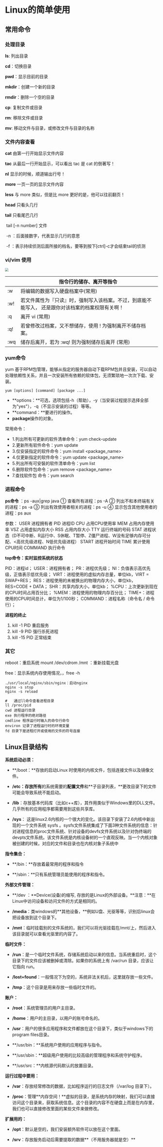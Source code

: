 # Linux的简单使用

## 常用命令

### 处理目录

**ls**: 列出目录

**cd**：切换目录

**pwd**：显示目前的目录

**mkdir**：创建一个新的目录

**rmdir**：删除一个空的目录

**cp**: 复制文件或目录

**rm**: 移除文件或目录

**mv**: 移动文件与目录，或修改文件与目录的名称

### 文件内容查看

**cat** 由第一行开始显示文件内容

**tac** 从最后一行开始显示，可以看出 tac 是 cat 的倒著写！

**nl**  显示的时候，顺道输出行号！

**more** 一页一页的显示文件内容

**less** 与 more 类似，但是比 more 更好的是，他可以往前翻页！

**head** 只看头几行

**tail** 只看尾巴几行

​	tail [-n number] 文件 

​	-n ：后面接数字，代表显示几行的意思

​	-f ：表示持续侦测后面所接的档名，要等到按下[ctrl]-c才会结束tail的侦测

### vi/vim 使用

<img src="C:\Users\不知\Desktop\vim-vi-workmodel.png" style="zoom: 67%;" />

|      | 指令行的储存、离开等指令                                     |
| ---- | ------------------------------------------------------------ |
| :w   | 将编辑的数据写入硬盘档案中(常用)                             |
| :w!  | 若文件属性为『只读』时，强制写入该档案。不过，到底能不能写入， 还是跟你对该档案的档案权限有关啊！ |
| :q   | 离开 vi (常用)                                               |
| :q!  | 若曾修改过档案，又不想储存，使用 ! 为强制离开不储存档案。    |
| :wq  | 储存后离开，若为 :wq! 则为强制储存后离开 (常用)              |

### yum命令

 yum 基于RPM包管理，能够从指定的服务器自动下载RPM包并且安装，可以自动处理依赖性关系，并且一次安装所有依赖的软体包，无须繁琐地一次次下载、安装。

```
yum [options] [command] [package ...]
```

- **options：**可选，选项包括-h（帮助），-y（当安装过程提示选择全部为"yes"），-q（不显示安装的过程）等等。
- **command：**要进行的操作。
- **package**操作的对象。

常用命令：

- 1.列出所有可更新的软件清单命令：yum check-update
- 2.更新所有软件命令：yum update
- 3.仅安装指定的软件命令：yum install <package_name>
- 4.仅更新指定的软件命令：yum update <package_name>
- 5.列出所有可安裝的软件清单命令：yum list
- 6.删除软件包命令：yum remove <package_name>
- 7.查找软件包 命令：yum search <keyword>

### 进程命令

 **ps命令** ：ps -aux|grep java
① 查看所有进程：ps -A
② 列出不和本终端有关的进程：ps -a
③ 列出有效使用者相关的进程：ps -u
④ 显示包含其他使用者的进程：ps aux 

参数：
 USER 进程拥有者
 PID 进程ID
 CPU 占用CPU使用率
 MEM 占用内存使用率
 VSZ 占用虚拟内存大小
 RSS 占用内存大小
 TTY 运行终端的号码
 STAT 进程状态（D不可中断、R运行中、S休眠、T暂停、Z僵尸进程、W没有足够内存可分配、<高优先级进程、N低优先级进程）
 START 进程开始时间
 TIME 累计使用CPU时间
 COMMAND 执行命令

**top命令：实时监控系统的状态**

PID：进程id；
 USER：进程拥有者；
 PR：进程优先级；
 NI：负值表示高优先级，正值表示低优先级；
 VIRT：进程使用的虚拟内存总量，单位kb，VIRT = SWAP+RES；
 RES：进程使用的未被换出的物理内存大小，单位kb，RES=CODE + DATA；
 SHR：共享内存大小，单位kb；
 %CPU：上次更新到现在的CPU时间占用百分比；
 %MEM：进程使用的物理内存百分比；
 TIME+：进程使用的CPU时间总计，单位为1/100秒；
 COMMAND：进程名称（命令名 / 命令行）；

**进程的终止**

1. kill -1 PID 重启服务
2. kill -9 PID 强行杀死进程
3. kill -15 PID 正常结束

### 其它

reboot：重启系统
mount /dev/cdrom /mnt ：重新挂载光盘

free：显示系统内存使用情况，，free -h

```shell
./usr/local/nginx/sbin/nginx：启动nginx
nginx -s stop
nginx -s reload
```

```shell
#   通过ll命令查看进程目录
ll /proc/pid
cwd 进程运行目录
exe 执行程序的绝对路径
cmdline 程序运行时输入的命令行命令
environ 记录了进程运行时的环境变量
fd 目录下是进程打开或使用的文件的符号连接
```



## **Linux目录结构**

**系统启动必须：**

- **/boot：**存放的启动Linux 时使用的内核文件，包括连接文件以及镜像文件。

- **/etc：**存放**所有**的系统需要的**配置文件**和**子目录列表，**更改目录下的文件可能会导致系统不能启动。

- **/lib**：存放基本代码库（比如c++库），其作用类似于Windows里的DLL文件。几乎所有的应用程序都需要用到这些共享库。

- **/sys**： 这是linux2.6内核的一个很大的变化。该目录下安装了2.6内核中新出现的一个文件系统 sysfs 。sysfs文件系统集成了下面3种文件系统的信息：针对进程信息的proc文件系统、针对设备的devfs文件系统以及针对伪终端的devpts文件系统。该文件系统是内核设备树的一个直观反映。当一个内核对象被创建的时候，对应的文件和目录也在内核对象子系统中

**指令集合：**

- **/bin：**存放着最常用的程序和指令

- **/sbin：**只有系统管理员能使用的程序和指令。

**外部文件管理：**

- **/dev ：**Device(设备)的缩写, 存放的是Linux的外部设备。**注意：**在Linux中访问设备和访问文件的方式是相同的。

- **/media**：类windows的**其他设备，**例如U盘、光驱等等，识别后linux会把设备放到这个目录下。

- **/mnt**：临时挂载别的文件系统的，我们可以将光驱挂载在/mnt/上，然后进入该目录就可以查看光驱里的内容了。

**临时文件：**

- **/run**：是一个临时文件系统，存储系统启动以来的信息。当系统重启时，这个目录下的文件应该被删掉或清除。如果你的系统上有 /var/run 目录，应该让它指向 run。

- **/lost+found**：一般情况下为空的，系统非法关机后，这里就存放一些文件。

- **/tmp**：这个目录是用来存放一些临时文件的。

**账户：**

- **/root**：系统管理员的用户主目录。

- **/home**：用户的主目录，以用户的账号命名的。

- **/usr**：用户的很多应用程序和文件都放在这个目录下，类似于windows下的program files目录。

- **/usr/bin：**系统用户使用的应用程序与指令。

- **/usr/sbin：**超级用户使用的比较高级的管理程序和系统守护程序。

- **/usr/src：**内核源代码默认的放置目录。

**运行过程中要用：**

- **/var**：存放经常修改的数据，比如程序运行的日志文件（/var/log 目录下）。

- **/proc**：管理**内存空间！**虚拟的目录，是系统内存的映射，我们可以直接访问这个目录来，获取系统信息。这个目录的内容不在硬盘上而是在内存里，我们也可以直接修改里面的某些文件来做修改。

**扩展用的：**

- **/opt**：默认是空的，我们安装额外软件可以放在这个里面。

- **/srv**：存放服务启动后需要提取的数据**（不用服务器就是空）**